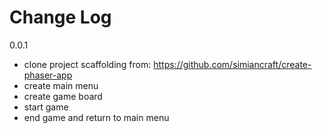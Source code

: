 # Change Log

0.0.1

-   clone project scaffolding from: https://github.com/simiancraft/create-phaser-app
-   create main menu
-   create game board
-   start game
-   end game and return to main menu